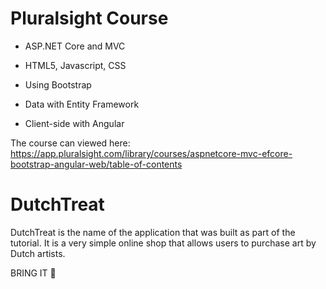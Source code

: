 # Pluralsight Course

* ASP.NET Core and MVC

* HTML5, Javascript, CSS

* Using Bootstrap

* Data with Entity Framework

* Client-side with Angular

The course can viewed here: https://app.pluralsight.com/library/courses/aspnetcore-mvc-efcore-bootstrap-angular-web/table-of-contents

# DutchTreat

DutchTreat is the name of the application that was built as part of the tutorial. It is a very simple online shop that allows users to purchase art by Dutch artists.

BRING IT 💪

